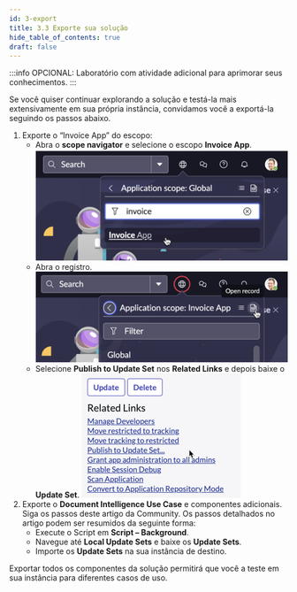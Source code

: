 ```yaml
---
id: 3-export
title: 3.3 Exporte sua solução
hide_table_of_contents: true
draft: false
---
```


:::info
OPCIONAL: Laboratório com atividade adicional para aprimorar seus conhecimentos.
:::

Se você quiser continuar explorando a solução e testá-la mais extensivamente em sua própria instância, convidamos você a exportá-la seguindo os passos abaixo.

1. Exporte o “Invoice App” do escopo:
   - Abra o **scope navigator** e selecione o escopo **Invoice App**.
    ![](../images/2024-08-23-14-52-06.png)
   - Abra o registro.
    ![](../images/2024-08-23-14-52-19.png)
   - Selecione **Publish to Update Set** nos **Related Links** e depois baixe o **Update Set**.
    ![](../images/2024-08-23-14-52-29.png)
2. Exporte o **Document Intelligence Use Case** e componentes adicionais. Siga os passos deste artigo da Community. Os passos detalhados no artigo podem ser resumidos da seguinte forma:
   - Execute o Script em **Script – Background**.
   - Navegue até **Local Update Sets** e baixe os **Update Sets**.
   - Importe os **Update Sets** na sua instância de destino.

Exportar todos os componentes da solução permitirá que você a teste em sua instância para diferentes casos de uso.
